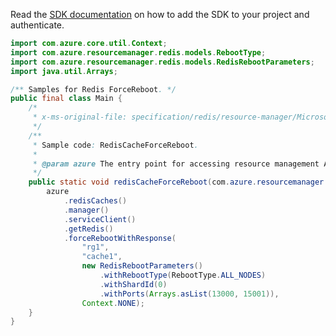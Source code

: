 Read the [SDK documentation](https://github.com/Azure/azure-sdk-for-java/blob/azure-resourcemanager_2.15.0/sdk/resourcemanager/azure-resourcemanager/README.md) on how to add the SDK to your project and authenticate.

```java
import com.azure.core.util.Context;
import com.azure.resourcemanager.redis.models.RebootType;
import com.azure.resourcemanager.redis.models.RedisRebootParameters;
import java.util.Arrays;

/** Samples for Redis ForceReboot. */
public final class Main {
    /*
     * x-ms-original-file: specification/redis/resource-manager/Microsoft.Cache/stable/2021-06-01/examples/RedisCacheForceReboot.json
     */
    /**
     * Sample code: RedisCacheForceReboot.
     *
     * @param azure The entry point for accessing resource management APIs in Azure.
     */
    public static void redisCacheForceReboot(com.azure.resourcemanager.AzureResourceManager azure) {
        azure
            .redisCaches()
            .manager()
            .serviceClient()
            .getRedis()
            .forceRebootWithResponse(
                "rg1",
                "cache1",
                new RedisRebootParameters()
                    .withRebootType(RebootType.ALL_NODES)
                    .withShardId(0)
                    .withPorts(Arrays.asList(13000, 15001)),
                Context.NONE);
    }
}
```
